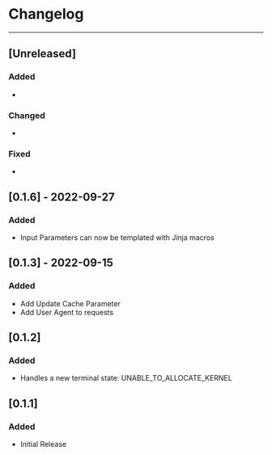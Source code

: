 # Changelog
---
## [Unreleased]

### Added
-

### Changed
-

### Fixed
-

## [0.1.6] - 2022-09-27

### Added

- Input Parameters can now be templated with Jinja macros

## [0.1.3] - 2022-09-15

### Added

- Add Update Cache Parameter
- Add User Agent to requests

## [0.1.2]

### Added

- Handles a new terminal state: UNABLE_TO_ALLOCATE_KERNEL

## [0.1.1]

### Added

- Initial Release
